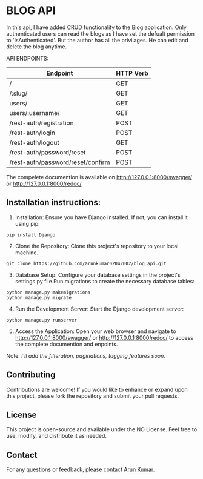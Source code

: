 # BLOG API

In this api, I have added CRUD functionality to the Blog application. Only authenticated users can read the blogs as I have set the defualt permission to 'IsAuthenticated'. But the author has all the privilages. He can edit and delete the blog anytime.

API ENDPOINTS:

|Endpoint |HTTP Verb|
|--------------------------------------|---------|
|/ |GET |
|/:slug/ |GET |
|users/ |GET |
|users/:username/ |GET |
|/rest-auth/registration |POST |
|/rest-auth/login |POST |
|/rest-auth/logout |GET |
|/rest-auth/password/reset |POST |
|/rest-auth/password/reset/confirm |POST |


The compelete documention is available on http://127.0.0.1:8000/swagger/ or http://127.0.0.1:8000/redoc/

## Installation instructions:

1. Installation: Ensure you have Django installed. If not, you can install it using pip:
```
pip install Django
```

2. Clone the Repository: Clone this project's repository to your local machine.
```
git clone https://github.com/arunkumar02042002/blog_api.git
```

3. Database Setup: Configure your database settings in the project's settings.py file.Run migrations to create the necessary database tables:

```
python manage.py makemigrations
python manage.py migrate
```

4. Run the Development Server: Start the Django development server:
```
python manage.py runserver
```

5. Access the Application: Open your web browser and navigate to http://127.0.0.1:8000/swagger/ or http://127.0.0.1:8000/redoc/ to access the complete documention and enpoints.


Note: *I'll add the filteration, paginations, tagging features soon.*

## Contributing
Contributions are welcome! If you would like to enhance or expand upon this project, please fork the repository and submit your pull requests.

## License
This project is open-source and available under the NO License. Feel free to use, modify, and distribute it as needed.

## Contact
For any questions or feedback, please contact [Arun Kumar](arun.kumar.2403gg@gmail.com).